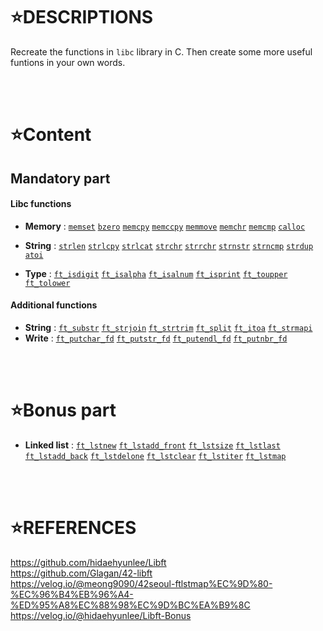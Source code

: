 
⭐DESCRIPTIONS
==============

Recreate the functions in `libc` library in C.
Then create some more useful funtions in your own words.

</br>
</br>

⭐Content
==========

## Mandatory part

#### Libc functions

- **Memory** : [`memset`](./LIBC/ft_memset.c) [`bzero`](./LIBC/ft_bzero.c) [`memcpy`](./LIBC/ft_memcpy.c) [`memccpy`](./LIBC/ft_memccpy.c) [`memmove`](./LIBC/ft_memmove.c) [`memchr`](./LIBC/ft_memchr.c) [`memcmp`](./LIBC/ft_memcmp.c) [`calloc`](./LIBC/ft_calloc.c)

- **String** : [`strlen`](./LIBC/ft_strlen.c) [`strlcpy`](./LIBC/ft_strlcpy.c) [`strlcat`](./LIBC/ft_strlcat.c) [`strchr`](./LIBC/ft_strchr) [`strrchr`](./LIBC/ft_strrchr.c) [`strnstr`](./LIBC/ft_strnstr.c) [`strncmp`](./LIBC/ft_strncmp) [`strdup`](./LIBC/ft_strdup.c) [`atoi`](./LIBC/ft_atoi.c)

- **Type** : [`ft_isdigit`](./LIBC/ft_isdigit.c) [`ft_isalpha`](./LIBC/ft_isalpha.c) [`ft_isalnum`](./LIBC/ft_isalnum.c) [`ft_isprint`](./LIBC/ft_isprint.c) [`ft_toupper`](./LIBC/ft_toupper.c) [`ft_tolower`](./LIBC/ft_tolower.c)

#### Additional functions

- **String** : [`ft_substr`](./ft_substr.c) [`ft_strjoin`](./ft_strjoin.c) [`ft_strtrim`](.ft_strtrim.c) [`ft_split`](./ft_split.c) [`ft_itoa`](./ft_itoa.c) [`ft_strmapi`](./ft_strmapi.c)
- **Write** : [`ft_putchar_fd`](./ft_putchar_fd.c) [`ft_putstr_fd`](./ft_putstr_fd.c) [`ft_putendl_fd`](./ft_putendl_fd.c) [`ft_putnbr_fd`](./ft_putnbr_fd.c)

</br>
</br>

⭐Bonus part
============

- **Linked list** : [`ft_lstnew`](./ft_lstnew.c) [`ft_lstadd_front`](./ft_lstadd_front.c) [`ft_lstsize`](./ft_lstsize.c) [`ft_lstlast`](./ft_lstlast.c) [`ft_lstadd_back`](./ft_lstadd_back.c) [`ft_lstdelone`](./ft_lstdelone.c) [`ft_lstclear`](./ft_lstclear.c) [`ft_lstiter`](./ft_lstiter.c) [`ft_lstmap`](./ft_lstmap.c)

</br>
</br>


⭐REFERENCES
============

https://github.com/hidaehyunlee/Libft
</br>
https://github.com/Glagan/42-libft
</br>
https://velog.io/@meong9090/42seoul-ftlstmap%EC%9D%80-%EC%96%B4%EB%96%A4-%ED%95%A8%EC%88%98%EC%9D%BC%EA%B9%8C
</br>
https://velog.io/@hidaehyunlee/Libft-Bonus
</br>
